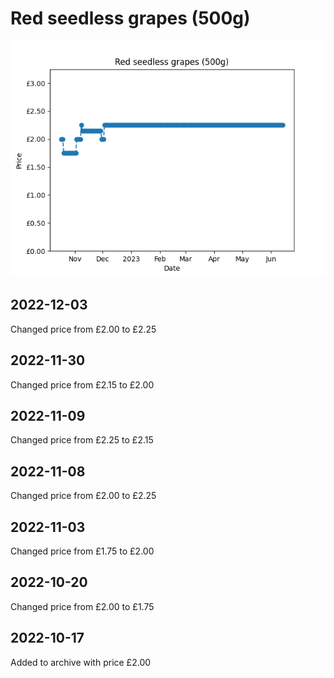 # Red seedless grapes (500g)
![](charts/product-96798011.png)
## 2022-12-03
Changed price from £2.00 to £2.25
## 2022-11-30
Changed price from £2.15 to £2.00
## 2022-11-09
Changed price from £2.25 to £2.15
## 2022-11-08
Changed price from £2.00 to £2.25
## 2022-11-03
Changed price from £1.75 to £2.00
## 2022-10-20
Changed price from £2.00 to £1.75
## 2022-10-17
Added to archive with price £2.00